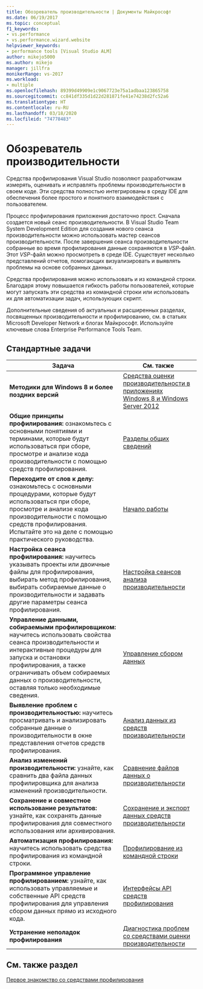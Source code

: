 ```yaml
---
title: Обозреватель производительности | Документы Майкрософт
ms.date: 06/19/2017
ms.topic: conceptual
f1_keywords:
- vs.performance
- vs.performance.wizard.website
helpviewer_keywords:
- performance tools [Visual Studio ALM]
author: mikejo5000
ms.author: mikejo
manager: jillfra
monikerRange: vs-2017
ms.workload:
- multiple
ms.openlocfilehash: 89399d49909e1c9067723e75a1adbaa123865758
ms.sourcegitcommit: cc841df335d1d22d281871fe41e74238d2fc52a6
ms.translationtype: HT
ms.contentlocale: ru-RU
ms.lasthandoff: 03/18/2020
ms.locfileid: "74778483"
---
```

# <a name="performance-explorer"></a>Обозреватель производительности

Средства профилирования Visual Studio позволяют разработчикам измерять, оценивать и исправлять проблемы производительности в своем коде. Эти средства полностью интегрированы в среду IDE для обеспечения более простого и понятного взаимодействия с пользователем.

Процесс профилирования приложения достаточно прост. Сначала создается новый сеанс производительности. В Visual Studio Team System Development Edition для создания нового сеанса производительности можно использовать мастер сеансов производительности. После завершения сеанса производительности собранные во время профилирования данные сохраняются в *VSP*-файл. Этот *VSP*-файл можно просмотреть в среде IDE. Существует несколько представлений отчетов, помогающих визуализировать и выявлять проблемы на основе собранных данных.

Средства профилирования можно использовать и из командной строки. Благодаря этому повышается гибкость работы пользователей, которые могут запускать эти средства из командной строки или использовать их для автоматизации задач, использующих скрипт.

Дополнительные сведения об актуальных и расширенных разделах, посвященных производительности и профилированию, см. в статьях Microsoft Developer Network и блогах Майкрософт. Используйте ключевые слова Enterprise Performance Tools Team.

## <a name="common-tasks"></a>Стандартные задачи

|Задача|См. также|
|----------|---------------------|
|**Методики для Windows 8 и более поздних версий**|[Средства оценки производительности в приложениях Windows 8 и Windows Server 2012](../profiling/performance-tools-on-windows-8-and-windows-server-2012-applications.md)|
|**Общие принципы профилирования:** ознакомьтесь с основными понятиями и терминами, которые будут использоваться при сборе, просмотре и анализе кода производительности с помощью средств профилирования.|[Разделы общих сведений](../profiling/overviews-performance-tools.md)|
|**Переходите от слов к делу:** ознакомьтесь с основными процедурами, которые будут использоваться при сборе, просмотре и анализе кода производительности с помощью средств профилирования. Испытайте это на деле с помощью практического руководства.|[Начало работы](../profiling/getting-started-with-performance-tools.md)|
|**Настройка сеанса профилирования:** научитесь указывать проекты или двоичные файлы для профилирования, выбирать метод профилирования, выбирать собираемые данные о производительности и задавать другие параметры сеанса профилирования.|[Настройка сеансов анализа производительности](../profiling/configuring-performance-sessions.md)|
|**Управление данными, собираемыми профилировщиком:** научитесь использовать свойства сеанса производительности и интерактивные процедуры для запуска и остановки профилирования, а также ограничивать объем собираемых данных о производительности, оставляя только необходимые сведения.|[Управление сбором данных](../profiling/controlling-data-collection.md)|
|**Выявление проблем с производительностью:** научитесь просматривать и анализировать собранные данные о производительности в окне представления отчетов средств профилирования.|[Анализ данных из средств производительности](../profiling/analyzing-performance-tools-data.md)|
|**Анализ изменений производительности:** узнайте, как сравнить два файла данных профилировщика для анализа изменений производительности.|[Сравнение файлов данных о производительности](../profiling/comparing-performance-data-files.md)|
|**Сохранение и совместное использование результатов:** узнайте, как сохранять данные профилирования для совместного использования или архивирования.|[Сохранение и экспорт данных средств производительности](../profiling/saving-and-exporting-performance-tools-data.md)|
|**Автоматизация профилирования:** научитесь использовать средства профилирования из командной строки.|[Профилирование из командной строки](../profiling/using-the-profiling-tools-from-the-command-line.md)|
|**Программное управление профилированием:** узнайте, как использовать управляемые и собственные API средств профилирования для управления сбором данных прямо из исходного кода.|[Интерфейсы API средств профилирования](../profiling/profiling-tools-apis.md)|
|**Устранение неполадок профилирования**|[Диагностика проблем со средствами оценки производительности](../profiling/troubleshooting-performance-tools-issues.md)|

## <a name="see-also"></a>См. также раздел

[Первое знакомство со средствами профилирования](../profiling/profiling-feature-tour.md)
